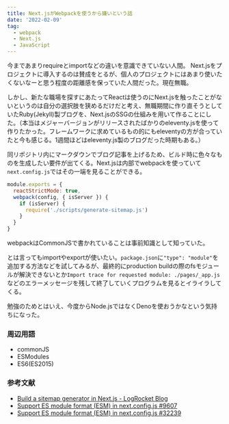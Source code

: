 ```yaml
---
title: Next.jsがWebpackを使うから嫌いという話
date: '2022-02-09'
tag:
  - webpack
  - Next.js
  - JavaScript
---
```


今まであまりrequireとimportなどの違いを意識できていない人間。
Next.jsをプロジェクトに導入するのは賛成をとるが、個人のプロジェクトにはあまり使いたくないなーと思う程度の距離感を保っていた人間だった。現在無職。

しかし、新たな職場を探すにあたってReactは使うのにNext.jsを触ったことがないというのは自分の選択肢を狭めるだけだと考え、無職期間に作り直そうとしていたRuby(Jekyll)製ブログを、Next.jsのSSGの仕組みを用いて作ることにした。（本当はメジャーバージョンがリリースされたばかりのeleventy.jsを使って作りたかった。フレームワークに求めているもの的にもeleventyの方が合っていたと今も感じる。1週間ほどはeleventy.js製のブログだった時期もある。）

同リポジトリ内にマークダウンでブログ記事を上げるため、ビルド時に色々なものを生成したい要件が出てくる。Next.jsは内部でwebpackを使っていて`next.config.js`ではその一端を見ることができる。

```javascript
module.exports = {
  reactStrictMode: true,
  webpack(config, { isServer }) {
    if (isServer) {
      require('./scripts/generate-sitemap.js')
    }
  }
}
```

webpackはCommonJSで書かれていることは事前知識として知っていた。

とは言ってもimportやexportが使いたい。`package.json`に`"type": "module"`を追加する方法などを試してみるが、最終的にproduction buildの際のfsモジュールが解決できないとか`Import trace for requested module:
./pages/_app.js`などのエラーメッセージを残して終了していくプログラムを見るとイライラしてくる。

勉強のためとはいえ、今度からNode.jsではなくDenoを使おうかなという気持ちになった。



### 周辺用語
- commonJS
- ESModules
- ES6(ES2015)

### 参考文献
- [Build a sitemap generator in Next.js - LogRocket Blog](https://blog.logrocket.com/build-sitemap-generator-nextjs/)
- [Support ES module format (ESM) in next.config.js #9607](https://github.com/vercel/next.js/issues/9607)
- [Support ES module format (ESM) in next.config.js #32239](https://github.com/vercel/next.js/discussions/32239)